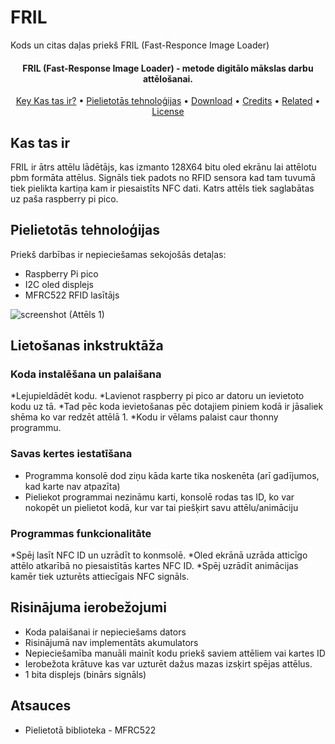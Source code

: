 # FRIL
Kods un citas daļas priekš FRIL (Fast-Responce Image Loader)

<h4 align="center">FRIL (Fast-Response Image Loader) - metode digitālo mākslas darbu attēlošanai.</h4>

<p align="center">
  <a href="#kas-tas-ir">Key Kas tas ir?</a> •
  <a href="#Pielietotās-tehnoloģijas">Pielietotās tehnoloģijas</a> •
  <a href="#download">Download</a> •
  <a href="#credits">Credits</a> •
  <a href="#related">Related</a> •
  <a href="#license">License</a>
</p>

## Kas tas ir
FRIL ir ātrs attēlu lādētājs, kas izmanto 128X64 bitu oled ekrānu lai attēlotu pbm formāta attēlus. Signāls tiek padots no RFID sensora kad tam tuvumā tiek pielikta kartiņa kam ir piesaistīts NFC dati. Katrs attēls tiek saglabātas uz paša raspberry pi pico.

## Pielietotās tehnoloģijas
Priekš darbības ir nepieciešamas sekojošās detaļas:
* Raspberry Pi pico
* I2C oled displejs
* MFRC522 RFID lasītājs

![screenshot](https://cdn.discordapp.com/attachments/835944990122573836/1233465100292198501/image.png?ex=663b0924&is=6639b7a4&hm=ee73f2001a1c7d2ce5663615d5ece159c108fadb1afe91fe27709f4ec3912d2a&)
(Attēls 1)

## Lietošanas inkstruktāža

### Koda instalēšana un palaišana

*Lejupieldādēt kodu.
*Lavienot raspberry pi pico ar datoru un ievietoto kodu uz tā. 
*Tad pēc koda ievietošanas pēc dotajiem piniem kodā ir jāsaliek shēma ko var redzēt attēlā 1.
*Kodu ir vēlams palaist caur thonny programmu.

### Savas kertes iestatīšana

* Programma konsolē dod ziņu kāda karte tika noskenēta (arī gadījumos, kad karte nav atpazīta)
* Pieliekot programmai nezināmu karti, konsolē rodas tas ID, ko var nokopēt un pielietot kodā, kur var tai piešķirt savu attēlu/animāciju

### Programmas funkcionalitāte

*Spēj lasīt NFC ID  un uzrādīt to konmsolē.
*Oled ekrānā uzrāda atticīgo attēlo atkarībā no piesaistītās kartes NFC ID.
*Spēj uzrādīt animācijas kamēr tiek uzturēts attiecīgais NFC signāls.

## Risinājuma ierobežojumi

* Koda palaišanai ir nepieciešams dators
* Risinājumā nav implementāts akumulators
* Nepieciešamība manuāli mainīt kodu priekš saviem attēliem vai kartes ID
* Ierobežota krātuve kas var uzturēt dažus mazas izsķirt spējas attēlus.
* 1 bita displejs (binārs signāls)
  
## Atsauces
* Pielietotā biblioteka - MFRC522
